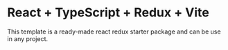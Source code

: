 # React + TypeScript + Redux + Vite

This template is a ready-made react redux starter package and can be use in any project.


